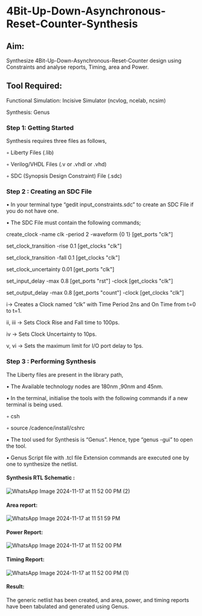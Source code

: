 # 4Bit-Up-Down-Asynchronous-Reset-Counter-Synthesis

## Aim:

Synthesize 4Bit-Up-Down-Asynchronous-Reset-Counter design using Constraints and analyse reports, Timing, area and Power.

## Tool Required:

Functional Simulation: Incisive Simulator (ncvlog, ncelab, ncsim)

Synthesis: Genus

### Step 1: Getting Started

Synthesis requires three files as follows,

◦ Liberty Files (.lib)

◦ Verilog/VHDL Files (.v or .vhdl or .vhd)

◦ SDC (Synopsis Design Constraint) File (.sdc)

 ### Step 2 : Creating an SDC File

•	In your terminal type “gedit input_constraints.sdc” to create an SDC File if you do not have one.

•	The SDC File must contain the following commands;

create_clock -name clk -period 2 -waveform {0 1} [get_ports "clk"]

set_clock_transition -rise 0.1 [get_clocks "clk"]

set_clock_transition -fall 0.1 [get_clocks "clk"]

set_clock_uncertainty 0.01 [get_ports "clk"]

set_input_delay -max 0.8 [get_ports "rst"] -clock [get_clocks "clk"]

set_output_delay -max 0.8 [get_ports "count"] -clock [get_clocks "clk"]

i→ Creates a Clock named “clk” with Time Period 2ns and On Time from t=0 to t=1.

ii, iii → Sets Clock Rise and Fall time to 100ps.

iv → Sets Clock Uncertainty to 10ps.

v, vi → Sets the maximum limit for I/O port delay to 1ps.

### Step 3 : Performing Synthesis

The Liberty files are present in the library path,

• The Available technology nodes are 180nm ,90nm and 45nm.

• In the terminal, initialise the tools with the following commands if a new terminal is being
used.

◦ csh

◦ source /cadence/install/cshrc

• The tool used for Synthesis is “Genus”. Hence, type “genus -gui” to open the tool.

• Genus Script file with .tcl file Extension commands are executed one by one to synthesize the netlist.

#### Synthesis RTL Schematic :
![WhatsApp Image 2024-11-17 at 11 52 00 PM (2)](https://github.com/user-attachments/assets/7a4a8766-e7ce-4229-b6c8-9ce8d2158796)

#### Area report:
![WhatsApp Image 2024-11-17 at 11 51 59 PM](https://github.com/user-attachments/assets/50cc0453-5c4c-4b58-9044-ba7202c71f64)


#### Power Report:
![WhatsApp Image 2024-11-17 at 11 52 00 PM](https://github.com/user-attachments/assets/01ab75bf-f588-4d62-b16a-95df639e66e7)

#### Timing Report: 
![WhatsApp Image 2024-11-17 at 11 52 00 PM (1)](https://github.com/user-attachments/assets/c6f9a9f6-9745-414b-841c-7456c80133ad)

#### Result: 

The generic netlist has been created, and area, power, and timing reports have been tabulated and generated using Genus.





